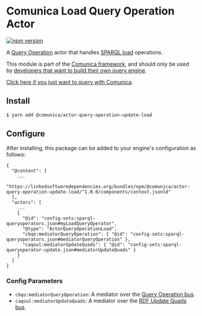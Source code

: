 # Comunica Load Query Operation Actor

[![npm version](https://badge.fury.io/js/%40comunica%2Factor-query-operation-update-load.svg)](https://www.npmjs.com/package/@comunica/actor-query-operation-update-load)

A [Query Operation](https://github.com/comunica/comunica/tree/master/packages/bus-query-operation) actor that handles
[SPARQL load](https://www.w3.org/TR/sparql11-update/#load) operations.

This module is part of the [Comunica framework](https://github.com/comunica/comunica),
and should only be used by [developers that want to build their own query engine](https://comunica.dev/docs/modify/).

[Click here if you just want to query with Comunica](https://comunica.dev/docs/query/).

## Install

```bash
$ yarn add @comunica/actor-query-operation-update-load
```

## Configure

After installing, this package can be added to your engine's configuration as follows:
```text
{
  "@context": [
    ...
    "https://linkedsoftwaredependencies.org/bundles/npm/@comunica/actor-query-operation-update-load/^1.0.0/components/context.jsonld"  
  ],
  "actors": [
    ...
    {
      "@id": "config-sets:sparql-queryoperators.json#myLoadQueryOperator",
      "@type": "ActorQueryOperationLoad",
      "cbqo:mediatorQueryOperation": { "@id": "config-sets:sparql-queryoperators.json#mediatorQueryOperation" },
      "caqoul:mediatorUpdateQuads": { "@id": "config-sets:sparql-queryoperator-update.json#mediatorUpdateQuads" }
    }
  ]
}
```

### Config Parameters

* `cbqo:mediatorQueryOperation`: A mediator over the [Query Operation bus](https://github.com/comunica/comunica/tree/master/packages/bus-query-operation).
* `caqoul:mediatorUpdateQuads`: A mediator over the [RDF Update Quads bus](https://github.com/comunica/comunica/tree/master/packages/bus-rdf-update-quads).
